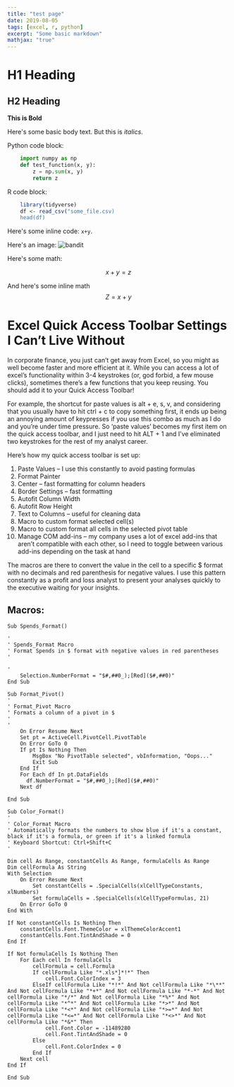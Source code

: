 ```yaml
---
title: "test page"
date: 2019-08-05
tags: [excel, r, python]
excerpt: "Some basic markdown"
mathjax: "true"
---
```


# H1 Heading
## H2 Heading

**This is Bold**

Here's some basic body text. But this is *italics*. 

Python code block:
```python
    import numpy as np
    def test_function(x, y):
        z = np.sum(x, y)
        return z
```

R code block:
```r
    library(tidyverse)
    df <- read_csv("some_file.csv)
    head(df)
```

Here's some inline code: `x+y`.

Here's an image:
<img src="{{ site.url }}{{ site.baseurl }}/assets/images/bandit.png" alt="bandit">

Here's some math:

$$x+y=z$$

And here's some inline math $$ Z = x+y $$

# Excel Quick Access Toolbar Settings I Can’t Live Without
In corporate finance, you just can’t get away from Excel, so you might as well become faster and more efficient at it. While you can access a lot of excel’s functionality within 3-4 keystrokes (or, god forbid, a few mouse clicks), sometimes there’s a few functions that you keep reusing. You should add it to your Quick Access Toolbar!

For example, the shortcut for paste values is alt + e, s, v, and considering that you usually have to hit ctrl + c to copy something first, it ends up being an annoying amount of keypresses if you use this combo as much as I do and you’re under time pressure. So ‘paste values’ becomes my first item on the quick access toolbar, and I just need to hit ALT + 1 and I’ve eliminated two keystrokes for the rest of my analyst career.

Here’s how my quick access toolbar is set up:

1. Paste Values – I use this constantly to avoid pasting formulas
1. Format Painter
1. Center – fast formatting for column headers
1. Border Settings – fast formatting
1. Autofit Column Width
1. Autofit Row Height
1. Text to Columns – useful for cleaning data
1. Macro to custom format selected cell(s)
1. Macro to custom format all cells in the selected pivot table
1. Manage COM add-ins – my company uses a lot of excel add-ins that aren’t compatible with each other, so I need to toggle between various add-ins depending on the task at hand

The macros are there to convert the value in the cell to a specific $ format with no decimals and red parenthesis for negative values. I use this pattern constantly as a profit and loss analyst to present your analyses quickly to the executive waiting for your insights.

## Macros:
```
Sub Spends_Format()

'
' Spends_Format Macro
' Format Spends in $ format with negative values in red parentheses
'

'
    Selection.NumberFormat = "$#,##0_);[Red]($#,##0)"
End Sub
```
```
Sub Format_Pivot()
'
' Format_Pivot Macro
' Formats a column of a pivot in $
'
'
    On Error Resume Next
    Set pt = ActiveCell.PivotCell.PivotTable
    On Error GoTo 0
    If pt Is Nothing Then
        MsgBox "No PivotTable selected", vbInformation, "Oops..."
        Exit Sub
    End If
    For Each df In pt.DataFields
      df.NumberFormat = "$#,##0_);[Red]($#,##0)"
    Next df

End Sub
```
```
Sub Color_Format()
'
' Color_Format Macro
' Automatically formats the numbers to show blue if it's a constant, black if it's a formula, or green if it's a linked formula
' Keyboard Shortcut: Ctrl+Shift+C
'

Dim cell As Range, constantCells As Range, formulaCells As Range
Dim cellFormula As String
With Selection
    On Error Resume Next
        Set constantCells = .SpecialCells(xlCellTypeConstants, xlNumbers)
        Set formulaCells = .SpecialCells(xlCellTypeFormulas, 21)
    On Error GoTo 0
End With

If Not constantCells Is Nothing Then
    constantCells.Font.ThemeColor = xlThemeColorAccent1
    constantCells.Font.TintAndShade = 0
End If

If Not formulaCells Is Nothing Then
    For Each cell In formulaCells
        cellFormula = cell.Formula
        If cellFormula Like "*.xls*]*!*" Then
            cell.Font.ColorIndex = 3
        ElseIf cellFormula Like "*!*" And Not cellFormula Like "*\**" And Not cellFormula Like "*+*" And Not cellFormula Like "*-*" And Not cellFormula Like "*/*" And Not cellFormula Like "*%*" And Not cellFormula Like "*^*" And Not cellFormula Like "*>*" And Not cellFormula Like "*<*" And Not cellFormula Like "*>=*" And Not cellFormula Like "*<=*" And Not cellFormula Like "*<>*" And Not cellFormula Like "*&*" Then
            cell.Font.Color = -11489280
            cell.Font.TintAndShade = 0
        Else
            cell.Font.ColorIndex = 0
        End If
    Next cell
End If

End Sub

```
 